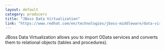 ```yaml
---
layout: default
category: producers
title: "JBoss Data Virtualization"
link: "https://www.redhat.com/en/technologies/jboss-middleware/data-virtualization"
---
```

JBoss Data Virtualization allows you to import OData services and converts them to relational objects (tables and procedures). 
